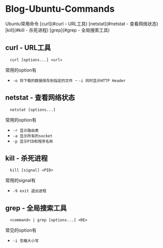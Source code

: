 # Blog-Ubuntu-Commands
Ubuntu常用命令
[curl](#curl - URL工具)
[netstat](#netstat - 查看网络状态)
[kill](#kill - 杀死进程)
[grep](#grep - 全局搜索工具)

## curl - URL工具
```
  curl [options...] <url>
```
常用的option有

  - `-o 将下载的数据保存到指定的文件`
  - `-i 同时显示HTTP Header`

## netstat - 查看网络状态
```
  netstat [options...]
```
常用的option有
  - `-r 显示路由表`
  - `-a 显示所有的socket`
  - `-p 显示PID和程序名称`
  
## kill - 杀死进程
```
  kill [signal] <PID>
```
常用的signal有
  - `-9 exit 退出进程`
  
## grep - 全局搜索工具
```
  <command> | grep [options...] <RE>
```
常见的option有

  - `-i 忽略大小写`
  
